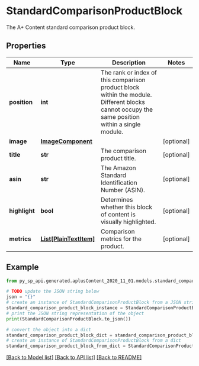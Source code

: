 # StandardComparisonProductBlock

The A+ Content standard comparison product block.

## Properties

Name | Type | Description | Notes
------------ | ------------- | ------------- | -------------
**position** | **int** | The rank or index of this comparison product block within the module. Different blocks cannot occupy the same position within a single module. | 
**image** | [**ImageComponent**](ImageComponent.md) |  | [optional] 
**title** | **str** | The comparison product title. | [optional] 
**asin** | **str** | The Amazon Standard Identification Number (ASIN). | [optional] 
**highlight** | **bool** | Determines whether this block of content is visually highlighted. | [optional] 
**metrics** | [**List[PlainTextItem]**](PlainTextItem.md) | Comparison metrics for the product. | [optional] 

## Example

```python
from py_sp_api.generated.aplusContent_2020_11_01.models.standard_comparison_product_block import StandardComparisonProductBlock

# TODO update the JSON string below
json = "{}"
# create an instance of StandardComparisonProductBlock from a JSON string
standard_comparison_product_block_instance = StandardComparisonProductBlock.from_json(json)
# print the JSON string representation of the object
print(StandardComparisonProductBlock.to_json())

# convert the object into a dict
standard_comparison_product_block_dict = standard_comparison_product_block_instance.to_dict()
# create an instance of StandardComparisonProductBlock from a dict
standard_comparison_product_block_from_dict = StandardComparisonProductBlock.from_dict(standard_comparison_product_block_dict)
```
[[Back to Model list]](../README.md#documentation-for-models) [[Back to API list]](../README.md#documentation-for-api-endpoints) [[Back to README]](../README.md)


